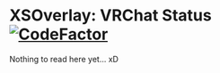 # XSOverlay: VRChat Status [![CodeFactor](https://www.codefactor.io/repository/github/knuffelbeestje/xsoverlay-vrchat-status/badge/master?s=8580c6c2d51b73f3af606b0d9698a650c4c5e642)](https://www.codefactor.io/repository/github/knuffelbeestje/xsoverlay-vrchat-status/overview/master)

Nothing to read here yet... xD
